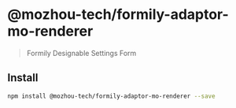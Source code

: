 # @mozhou-tech/formily-adaptor-mo-renderer

> Formily Designable Settings Form

## Install

```bash
npm install @mozhou-tech/formily-adaptor-mo-renderer --save
```

